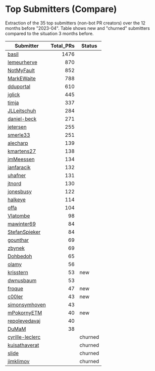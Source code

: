 # Top Submitters (Compare)

Extraction of the 35 top submitters (non-bot PR creators) 
over the 12 months before "2023-04".
Table shows new and "churned" submitters compared 
to the situation 3 months before.


| Submitter       | Total_PRs | Status  |
| --------------- | --------: | ------- |
| [basil](plot/basil.png) |      1476 |         |
| [lemeurherve](plot/lemeurherve.png) |       870 |         |
| [NotMyFault](plot/NotMyFault.png) |       852 |         |
| [MarkEWaite](plot/MarkEWaite.png) |       788 |         |
| [dduportal](plot/dduportal.png) |       610 |         |
| [jglick](plot/jglick.png) |       445 |         |
| [timja](plot/timja.png) |       337 |         |
| [JLLeitschuh](plot/JLLeitschuh.png) |       284 |         |
| [daniel-beck](plot/daniel-beck.png) |       271 |         |
| [jetersen](plot/jetersen.png) |       255 |         |
| [smerle33](plot/smerle33.png) |       251 |         |
| [alecharp](plot/alecharp.png) |       139 |         |
| [kmartens27](plot/kmartens27.png) |       138 |         |
| [jmMeessen](plot/jmMeessen.png) |       134 |         |
| [janfaracik](plot/janfaracik.png) |       132 |         |
| [uhafner](plot/uhafner.png) |       131 |         |
| [jtnord](plot/jtnord.png) |       130 |         |
| [jonesbusy](plot/jonesbusy.png) |       122 |         |
| [halkeye](plot/halkeye.png) |       114 |         |
| [offa](plot/offa.png) |       104 |         |
| [Vlatombe](plot/Vlatombe.png) |        98 |         |
| [mawinter69](plot/mawinter69.png) |        84 |         |
| [StefanSpieker](plot/StefanSpieker.png) |        84 |         |
| [gounthar](plot/gounthar.png) |        69 |         |
| [zbynek](plot/zbynek.png) |        69 |         |
| [Dohbedoh](plot/Dohbedoh.png) |        65 |         |
| [olamy](plot/olamy.png) |        56 |         |
| [krisstern](plot/krisstern.png) |        53 | new     |
| [dwnusbaum](plot/dwnusbaum.png) |        53 |         |
| [froque](plot/froque.png) |        47 | new     |
| [c00ler](plot/c00ler.png) |        43 | new     |
| [simonsymhoven](plot/simonsymhoven.png) |        43 |         |
| [mPokornyETM](plot/mPokornyETM.png) |        40 | new     |
| [repolevedavaj](plot/repolevedavaj.png) |        40 |         |
| [DuMaM](plot/DuMaM.png) |        38 |         |
| [cyrille-leclerc](plot/cyrille-leclerc.png) |           | churned |
| [kuisathaverat](plot/kuisathaverat.png) |           | churned |
| [slide](plot/slide.png) |           | churned |
| [jimklimov](plot/jimklimov.png) |           | churned |
